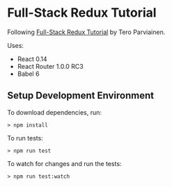 # Full-Stack Redux Tutorial

Following [Full-Stack Redux Tutorial](http://teropa.info/blog/2015/09/10/full-stack-redux-tutorial.html) by Tero Parviainen.

Uses:

* React 0.14
* React Router 1.0.0 RC3
* Babel 6

## Setup Development Environment

To download dependencies, run:

    > npm install

To run tests:

    > npm run test

To watch for changes and run the tests:

    > npm run test:watch

